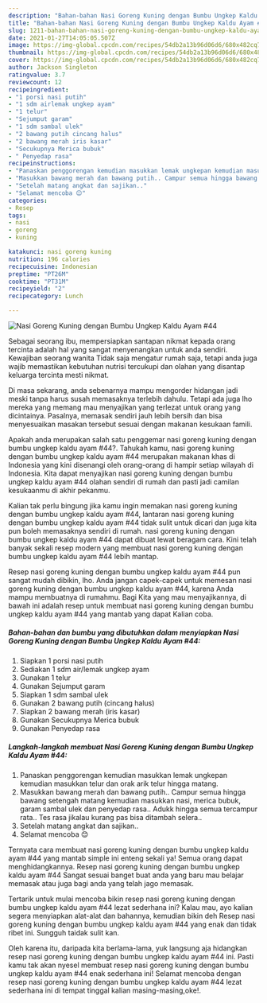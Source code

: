 ```yaml
---
description: "Bahan-bahan Nasi Goreng Kuning dengan Bumbu Ungkep Kaldu Ayam #44 yang enak Untuk Jualan"
title: "Bahan-bahan Nasi Goreng Kuning dengan Bumbu Ungkep Kaldu Ayam #44 yang enak Untuk Jualan"
slug: 1211-bahan-bahan-nasi-goreng-kuning-dengan-bumbu-ungkep-kaldu-ayam-44-yang-enak-untuk-jualan
date: 2021-01-27T14:05:05.507Z
image: https://img-global.cpcdn.com/recipes/54db2a13b96d06d6/680x482cq70/nasi-goreng-kuning-dengan-bumbu-ungkep-kaldu-ayam-44-foto-resep-utama.jpg
thumbnail: https://img-global.cpcdn.com/recipes/54db2a13b96d06d6/680x482cq70/nasi-goreng-kuning-dengan-bumbu-ungkep-kaldu-ayam-44-foto-resep-utama.jpg
cover: https://img-global.cpcdn.com/recipes/54db2a13b96d06d6/680x482cq70/nasi-goreng-kuning-dengan-bumbu-ungkep-kaldu-ayam-44-foto-resep-utama.jpg
author: Jackson Singleton
ratingvalue: 3.7
reviewcount: 12
recipeingredient:
- "1 porsi nasi putih"
- "1 sdm airlemak ungkep ayam"
- "1 telur"
- "Sejumput garam"
- "1 sdm sambal ulek"
- "2 bawang putih cincang halus"
- "2 bawang merah iris kasar"
- "Secukupnya Merica bubuk"
- " Penyedap rasa"
recipeinstructions:
- "Panaskan penggorengan kemudian masukkan lemak ungkepan kemudian masukkan telur dan orak arik telur hingga matang."
- "Masukkan bawang merah dan bawang putih.. Campur semua hingga bawang setengah matang kemudian masukkan nasi, merica bubuk, garam sambal ulek dan penyedap rasa.. Adukk hingga semua tercampur rata.. Tes rasa jikalau kurang pas bisa ditambah selera.."
- "Setelah matang angkat dan sajikan.."
- "Selamat mencoba 😊"
categories:
- Resep
tags:
- nasi
- goreng
- kuning

katakunci: nasi goreng kuning 
nutrition: 196 calories
recipecuisine: Indonesian
preptime: "PT26M"
cooktime: "PT31M"
recipeyield: "2"
recipecategory: Lunch

---
```



![Nasi Goreng Kuning dengan Bumbu Ungkep Kaldu Ayam #44](https://img-global.cpcdn.com/recipes/54db2a13b96d06d6/680x482cq70/nasi-goreng-kuning-dengan-bumbu-ungkep-kaldu-ayam-44-foto-resep-utama.jpg)

Sebagai seorang ibu, mempersiapkan santapan nikmat kepada orang tercinta adalah hal yang sangat menyenangkan untuk anda sendiri. Kewajiban seorang  wanita Tidak saja mengatur rumah saja, tetapi anda juga wajib memastikan kebutuhan nutrisi tercukupi dan olahan yang disantap keluarga tercinta mesti nikmat.

Di masa  sekarang, anda sebenarnya mampu mengorder hidangan jadi meski tanpa harus susah memasaknya terlebih dahulu. Tetapi ada juga lho mereka yang memang mau menyajikan yang terlezat untuk orang yang dicintainya. Pasalnya, memasak sendiri jauh lebih bersih dan bisa menyesuaikan masakan tersebut sesuai dengan makanan kesukaan famili. 



Apakah anda merupakan salah satu penggemar nasi goreng kuning dengan bumbu ungkep kaldu ayam #44?. Tahukah kamu, nasi goreng kuning dengan bumbu ungkep kaldu ayam #44 merupakan makanan khas di Indonesia yang kini disenangi oleh orang-orang di hampir setiap wilayah di Indonesia. Kita dapat menyajikan nasi goreng kuning dengan bumbu ungkep kaldu ayam #44 olahan sendiri di rumah dan pasti jadi camilan kesukaanmu di akhir pekanmu.

Kalian tak perlu bingung jika kamu ingin memakan nasi goreng kuning dengan bumbu ungkep kaldu ayam #44, lantaran nasi goreng kuning dengan bumbu ungkep kaldu ayam #44 tidak sulit untuk dicari dan juga kita pun boleh memasaknya sendiri di rumah. nasi goreng kuning dengan bumbu ungkep kaldu ayam #44 dapat dibuat lewat beragam cara. Kini telah banyak sekali resep modern yang membuat nasi goreng kuning dengan bumbu ungkep kaldu ayam #44 lebih mantap.

Resep nasi goreng kuning dengan bumbu ungkep kaldu ayam #44 pun sangat mudah dibikin, lho. Anda jangan capek-capek untuk memesan nasi goreng kuning dengan bumbu ungkep kaldu ayam #44, karena Anda mampu membuatnya di rumahmu. Bagi Kita yang mau menyajikannya, di bawah ini adalah resep untuk membuat nasi goreng kuning dengan bumbu ungkep kaldu ayam #44 yang mantab yang dapat Kalian coba.

<!--inarticleads1-->

##### Bahan-bahan dan bumbu yang dibutuhkan dalam menyiapkan Nasi Goreng Kuning dengan Bumbu Ungkep Kaldu Ayam #44:

1. Siapkan 1 porsi nasi putih
1. Sediakan 1 sdm air/lemak ungkep ayam
1. Gunakan 1 telur
1. Gunakan Sejumput garam
1. Siapkan 1 sdm sambal ulek
1. Gunakan 2 bawang putih (cincang halus)
1. Siapkan 2 bawang merah (iris kasar)
1. Gunakan Secukupnya Merica bubuk
1. Gunakan  Penyedap rasa




<!--inarticleads2-->

##### Langkah-langkah membuat Nasi Goreng Kuning dengan Bumbu Ungkep Kaldu Ayam #44:

1. Panaskan penggorengan kemudian masukkan lemak ungkepan kemudian masukkan telur dan orak arik telur hingga matang.
1. Masukkan bawang merah dan bawang putih.. Campur semua hingga bawang setengah matang kemudian masukkan nasi, merica bubuk, garam sambal ulek dan penyedap rasa.. Adukk hingga semua tercampur rata.. Tes rasa jikalau kurang pas bisa ditambah selera..
1. Setelah matang angkat dan sajikan..
1. Selamat mencoba 😊




Ternyata cara membuat nasi goreng kuning dengan bumbu ungkep kaldu ayam #44 yang mantab simple ini enteng sekali ya! Semua orang dapat menghidangkannya. Resep nasi goreng kuning dengan bumbu ungkep kaldu ayam #44 Sangat sesuai banget buat anda yang baru mau belajar memasak atau juga bagi anda yang telah jago memasak.

Tertarik untuk mulai mencoba bikin resep nasi goreng kuning dengan bumbu ungkep kaldu ayam #44 lezat sederhana ini? Kalau mau, ayo kalian segera menyiapkan alat-alat dan bahannya, kemudian bikin deh Resep nasi goreng kuning dengan bumbu ungkep kaldu ayam #44 yang enak dan tidak ribet ini. Sungguh taidak sulit kan. 

Oleh karena itu, daripada kita berlama-lama, yuk langsung aja hidangkan resep nasi goreng kuning dengan bumbu ungkep kaldu ayam #44 ini. Pasti kamu tak akan nyesel membuat resep nasi goreng kuning dengan bumbu ungkep kaldu ayam #44 enak sederhana ini! Selamat mencoba dengan resep nasi goreng kuning dengan bumbu ungkep kaldu ayam #44 lezat sederhana ini di tempat tinggal kalian masing-masing,oke!.

